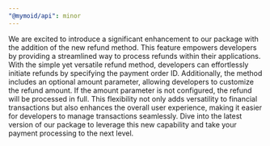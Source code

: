 ```yaml
---
"@mymoid/api": minor
---
```


We are excited to introduce a significant enhancement to our package with the addition of the new refund method. This feature empowers developers by providing a streamlined way to process refunds within their applications. With the simple yet versatile refund method, developers can effortlessly initiate refunds by specifying the payment order ID. Additionally, the method includes an optional amount parameter, allowing developers to customize the refund amount. If the amount parameter is not configured, the refund will be processed in full. This flexibility not only adds versatility to financial transactions but also enhances the overall user experience, making it easier for developers to manage transactions seamlessly. Dive into the latest version of our package to leverage this new capability and take your payment processing to the next level.
